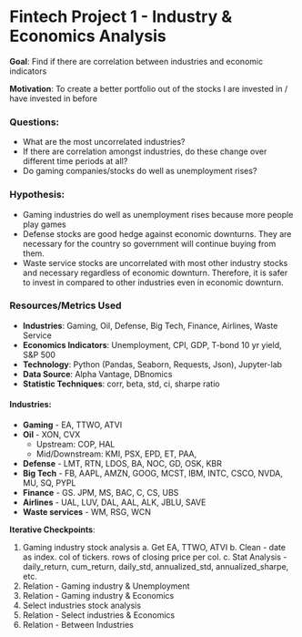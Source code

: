 # Fintech Project 1 - Industry & Economics Analysis

**Goal**: Find if there are correlation between industries and economic indicators

**Motivation**: To create a better portfolio out of the stocks I are invested in / have invested in before

### Questions:

* What are the most uncorrelated industries?
* If there are correlation amongst industries, do these change over different time periods at all?
* Do gaming companies/stocks do well as unemployment rises?

### Hypothesis: 

* Gaming industries do well as unemployment rises because more people play games
* Defense stocks are good hedge against economic downturns. They are necessary for the country so government will continue buying from them.
* Waste service stocks are uncorrelated with most other industry stocks and necessary regardless of economic downturn. Therefore, it is safer to invest in compared to other industries even in economic downturn. 

### Resources/Metrics Used
* **Industries**: Gaming, Oil, Defense, Big Tech, Finance, Airlines, Waste Service
* **Economics Indicators**: Unemployment, CPI, GDP, T-bond 10 yr yield, S&P 500
* **Technology**: Python (Pandas, Seaborn, Requests, Json), Jupyter-lab
* **Data Source**: Alpha Vantage, DBnomics
* **Statistic Techniques**: corr, beta, std, ci, sharpe ratio

#### Industries:

* **Gaming** - EA, TTWO, ATVI
* **Oil** - XON, CVX
  * Upstream: COP, HAL
  * Mid/Downstream: KMI, PSX, EPD, ET, PAA, 
* **Defense** - LMT, RTN, LDOS, BA, NOC, GD, OSK, KBR
* **Big Tech** - FB, AAPL, AMZN, GOOG, MCST, IBM, INTC, CSCO, NVDA, MU, SQ, PYPL
* **Finance** - GS. JPM, MS, BAC, C, CS, UBS
* **Airlines** - UAL, LUV, DAL, AAL, ALK, JBLU, SAVE
* **Waste services** - WM, RSG, WCN


**Iterative Checkpoints**:

1. Gaming industry stock analysis
   a. Get EA, TTWO, ATVI
   b. Clean - date as index. col of tickers. rows of closing price per col.
   c. Stat Analysis - daily_return, cum_return, daily_std, annualized_std, annualized_sharpe, etc.
2. Relation -  Gaming industry & Unemployment
3. Relation - Gaming industry & Economics
4. Select industries stock analysis
5. Relation - Select industries & Economics
6. Relation - Between Industries